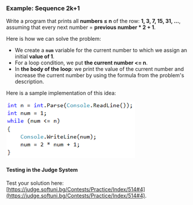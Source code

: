 ### Example: Sequence 2k+1

Write a program that prints all **numbers ≤ n** of the row: **1, 3, 7, 15, 31, …**, assuming that every next number = **previous number \* 2 + 1**.

Here is how we can solve the problem:

   * We create a **`num`** variable for the current number to which we assign an initial **value of 1**.
   * For a loop condition, we put **the current number <= n**.
   * In **the body of the loop**: we print the value of the current number and increase the current number by using the formula from the problem's description.

Here is a sample implementation of this idea:

![](/assets/chapter-7-images/05.Numbers-2k+1-01.png)
 
#### Testing in the Judge System

Test your solution here: [https://judge.softuni.bg/Contests/Practice/Index/514#4](https://judge.softuni.bg/Contests/Practice/Index/514#4).
